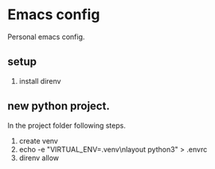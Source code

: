 
# Emacs config

Personal emacs config.

## setup

1. install direnv

## new python project.
In the project folder following steps.

1. create venv
2. echo -e "VIRTUAL_ENV=.venv\nlayout python3" > .envrc
3. direnv allow
